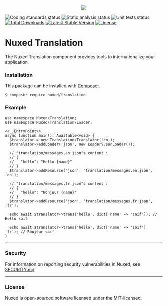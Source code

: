 <p align="center"><img src="https://avatars3.githubusercontent.com/u/45311177?s=200&v=4"></p>

![Coding standards status](https://github.com/nuxed/translation/workflows/coding%20standards/badge.svg?branch=develop)
![Static analysis status](https://github.com/nuxed/translation/workflows/static%20analysis/badge.svg?branch=develop)
![Unit tests status](https://github.com/nuxed/translation/workflows/unit%20tests/badge.svg?branch=develop)
[![Total Downloads](https://poser.pugx.org/nuxed/translation/d/total.svg)](https://packagist.org/packages/nuxed/translation)
[![Latest Stable Version](https://poser.pugx.org/nuxed/translation/v/stable.svg)](https://packagist.org/packages/nuxed/translation)
[![License](https://poser.pugx.org/nuxed/translation/license.svg)](https://packagist.org/packages/nuxed/translation)

# Nuxed Translation

The Nuxed Translation component provides tools to internationalize your application. 

### Installation

This package can be installed with [Composer](https://getcomposer.org).

```console
$ composer require nuxed/translation
```

### Example

```hack
use namespace Nuxed\Translation;
use namespace Nuxed\Translation\Loader;

<<__EntryPoint>>
async function main(): Awaitable<void> {
  $translator = new Translation\Translator('en');
  $translator->addLoader('json', new Loader\JsonLoader());

  // "translation/messages.en.json"s content : 
  // {
  //   "hello": "Hello {name}"
  // }
  $translator->addResource('json', 'translation/messages.en.json', 'en');

  // "translation/messages.fr.json"s content : 
  // {
  //   "hello": "Bonjour {name}"
  // }
  $translator->addResource('json', 'translation/messages.fr.json', 'fr');

  echo await $translator->trans('hello', dict['name' => 'saif']); // Hello saif

  echo await $translator->trans('hello', dict['name' => 'saif'], 'fr'); // Bonjour saif
}
```

---

### Security

For information on reporting security vulnerabilities in Nuxed, see [SECURITY.md](SECURITY.md).

---

### License

Nuxed is open-sourced software licensed under the MIT-licensed.
